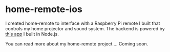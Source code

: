 # home-remote-ios

I created home-remote to interface with a Raspberry Pi remote I built that controls my home projector and sound system. The backend is powered by [this app](https://github.com/jhulley/home-remote-node/tree/master) I built in Node.js.

You can read more about my home-remote project ... Coming soon.
